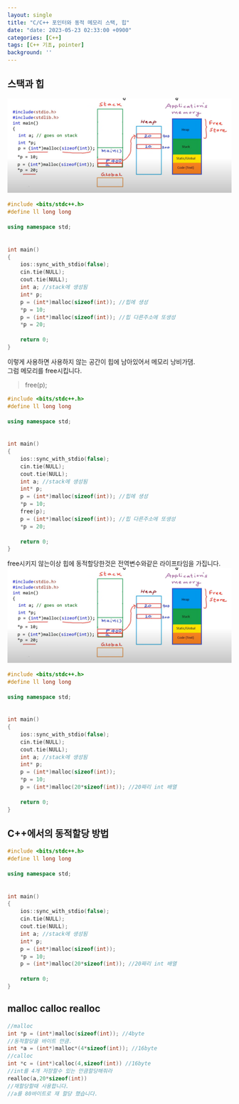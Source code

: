 ```yaml
---
layout: single
title: "C/C++ 포인터와 동적 메모리 스택, 힙"
date: "date: 2023-05-23 02:33:00 +0900"
categories: [C++]
tags: [C++ 기초, pointer]
background: ''
---
```

## 스택과 힙
![shot2](/assets/images/posh.PNG)
```c++
#include <bits/stdc++.h> 
#define ll long long

using namespace std;


int main()
{
	ios::sync_with_stdio(false);
	cin.tie(NULL);
	cout.tie(NULL);
	int a; //stack에 생성됨
	int* p;
	p = (int*)malloc(sizeof(int)); //힙에 생성
	*p = 10;
	p = (int*)malloc(sizeof(int)); //힙 다른주소에 또생성
    *p = 20;

	return 0;
}
```
이렇게 사용하면 사용하지 않는 공간이 힙에 남아있어서 메모리 낭비가댐.  
그럼 메모리를 free시킵니다.  
>free(p);
```c++
#include <bits/stdc++.h> 
#define ll long long

using namespace std;


int main()
{
	ios::sync_with_stdio(false);
	cin.tie(NULL);
	cout.tie(NULL);
	int a; //stack에 생성됨
	int* p;
	p = (int*)malloc(sizeof(int)); //힙에 생성
	*p = 10;
    free(p);
	p = (int*)malloc(sizeof(int)); //힙 다른주소에 또생성
    *p = 20;

	return 0;
}
```
free시키지 않는이상 힙에 동적할당한것은 전역변수와같은 라이프타임을 가집니다.  
![shot2](/assets/images/posh.PNG)
```c++
#include <bits/stdc++.h> 
#define ll long long

using namespace std;


int main()
{
	ios::sync_with_stdio(false);
	cin.tie(NULL);
	cout.tie(NULL);
	int a; //stack에 생성됨
	int* p;
	p = (int*)malloc(sizeof(int));
	*p = 10;
	p = (int*)malloc(20*sizeof(int)); //20짜리 int 배열

	return 0;
}
```
## C++에서의 동적할당 방법
```c++
#include <bits/stdc++.h> 
#define ll long long

using namespace std;


int main()
{
	ios::sync_with_stdio(false);
	cin.tie(NULL);
	cout.tie(NULL);
	int a; //stack에 생성됨
	int* p;
	p = (int*)malloc(sizeof(int));
	*p = 10;
	p = (int*)malloc(20*sizeof(int)); //20짜리 int 배열

	return 0;
}
```
## malloc calloc realloc
```c++
//malloc
int *p = (int*)malloc(sizeof(int)); //4byte
//동적할당을 바이트 만큼.
int *a = (int*)malloc*(4*sizeof(int)); //16byte
//calloc
int *c = (int*)calloc(4,sizeof(int)) //16byte
//int를 4개 저장할수 있는 만큼할당해줘라
realloc(a,20*sizeof(int))
//재할당할때 사용합니다.
//a를 80바이트로 재 할당 했습니다. 
```

